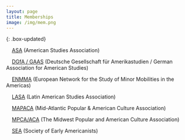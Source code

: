 ```yaml
---
layout: page
title: Memberships
image: /img/mem.png
---
```


{: .box-updated}
<span style="color:#488B49"><i class="far fa-clock"></i>&nbsp; <script>var date = document.lastModified; document.write("Last Modified: "+date);</script></span>

<p>&nbsp;&nbsp;<i class="fas fa-toggle-on"></i>&nbsp;&nbsp;<a href="https://theasa.net" target="_blank">ASA</a> (American Studies Association)</p>

<p>&nbsp;&nbsp;<i class="fas fa-toggle-on"></i>&nbsp;&nbsp;<a href="https://dgfa.de" target="_blank">DGfA / GAAS</a> (Deutsche Gesellschaft für Amerikastudien / German Association for American Studies)</p>

<p>&nbsp;&nbsp;<i class="fas fa-toggle-on"></i>&nbsp;&nbsp;<a href="https://enmma.org/" target="_blank">ENMMA</a> (European Network for the Study of Minor Mobilities in the Americas)</p>

<p>&nbsp;&nbsp;<i class="fas fa-toggle-on"></i>&nbsp;&nbsp;<a href="https://lasaweb.org/en/">LASA</a> (Latin American Studies Association)</p>

<p>&nbsp;&nbsp;<i class="fas fa-toggle-on"></i>&nbsp;&nbsp;<a href="https://mapaca.net/">MAPACA</a> (Mid-Atlantic Popular & American Culture Association)</p>

<p>&nbsp;&nbsp;<i class="fas fa-toggle-on"></i>&nbsp;&nbsp;<a href="https://mpcaaca.org" target="_blank">MPCA/ACA</a> (The Midwest Popular and American Culture Association)</p>

<p>&nbsp;&nbsp;<i class="fas fa-toggle-on"></i>&nbsp;&nbsp;<a href="https://www.societyofearlyamericanists.org" target="_blank">SEA</a> (Society of Early Americanists)</p>
